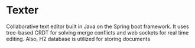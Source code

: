 # Texter
Collaborative text editor built in Java on the Spring boot framework. It uses tree-based CRDT for solving merge conflicts and web sockets for real time editing. Also, H2 database is utilized for storing documents
